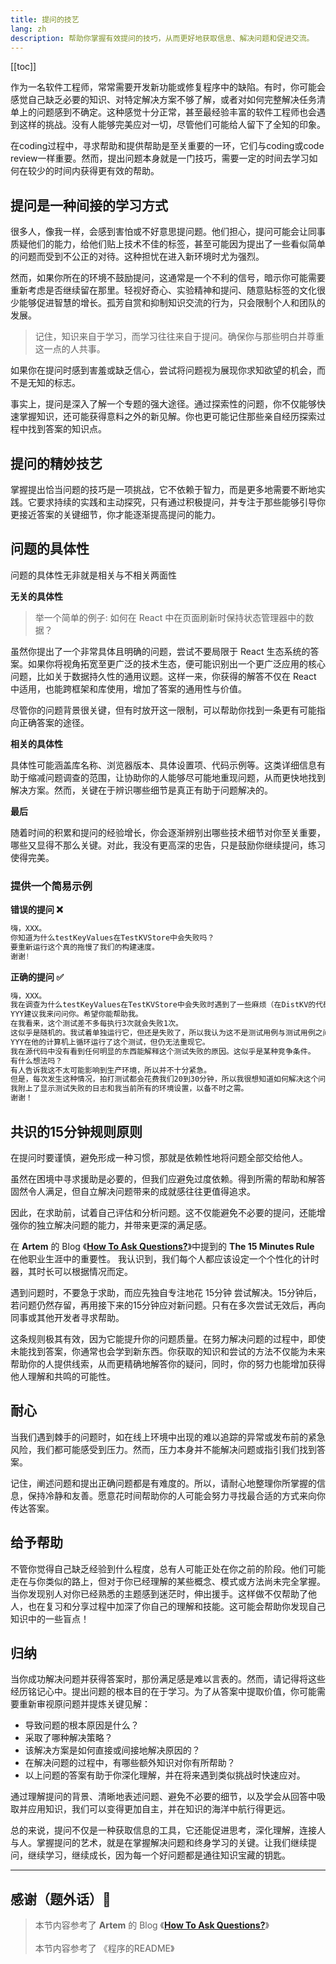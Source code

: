 ```yaml
---
title: 提问的技艺
lang: zh
description: 帮助你掌握有效提问的技巧，从而更好地获取信息、解决问题和促进交流。
---
```


[[toc]]

作为一名软件工程师，常常需要开发新功能或修复程序中的缺陷。有时，你可能会感觉自己缺乏必要的知识、对特定解决方案不够了解，或者对如何完整解决任务清单上的问题感到不确定。这种感觉十分正常，甚至最经验丰富的软件工程师也会遇到这样的挑战。没有人能够完美应对一切，尽管他们可能给人留下了全知的印象。

在coding过程中，寻求帮助和提供帮助是至关重要的一环，它们与coding或code review一样重要。然而，提出问题本身就是一门技巧，需要一定的时间去学习如何在较少的时间内获得更有效的帮助。

## 提问是一种间接的学习方式

很多人，像我一样，会感到害怕或不好意思提问题。他们担心，提问可能会让同事质疑他们的能力，给他们贴上技术不佳的标签，甚至可能因为提出了一些看似简单的问题而受到不公正的对待。这种担忧在进入新环境时尤为强烈。

然而，如果你所在的环境不鼓励提问，这通常是一个不利的信号，暗示你可能需要重新考虑是否继续留在那里。轻视好奇心、实验精神和提问、随意贴标签的文化很少能够促进智慧的增长。孤芳自赏和抑制知识交流的行为，只会限制个人和团队的发展。

> 记住，知识来自于学习，而学习往往来自于提问。确保你与那些明白并尊重这一点的人共事。

如果你在提问时感到害羞或缺乏信心，尝试将问题视为展现你求知欲望的机会，而不是无知的标志。

事实上，提问是深入了解一个专题的强大途径。通过探索性的问题，你不仅能够快速掌握知识，还可能获得意料之外的新见解。你也更可能记住那些亲自经历探索过程中找到答案的知识点。

## 提问的精妙技艺

掌握提出恰当问题的技巧是一项挑战，它不依赖于智力，而是更多地需要不断地实践。它要求持续的实践和主动探究，只有通过积极提问，并专注于那些能够引导你更接近答案的关键细节，你才能逐渐提高提问的能力。

## 问题的具体性

问题的具体性无非就是相关与不相关两面性

**无关的具体性**

> 举一个简单的例子:
如何在 React 中在页面刷新时保持状态管理器中的数据？

虽然你提出了一个非常具体且明确的问题，尝试不要局限于 React 生态系统的答案。如果你将视角拓宽至更广泛的技术生态，便可能识别出一个更广泛应用的核心问题，比如关于数据持久性的通用议题。这样一来，你获得的解答不仅在 React 中适用，也能跨框架和库使用，增加了答案的通用性与价值。

尽管你的问题背景很关键，但有时放开这一限制，可以帮助你找到一条更有可能指向正确答案的途径。

**相关的具体性**

具体性可能涵盖库名称、浏览器版本、具体设置项、代码示例等。这类详细信息有助于缩减问题调查的范围，让协助你的人能够尽可能地重现问题，从而更快地找到解决方案。然而，关键在于辨识哪些细节是真正有助于问题解决的。

**最后**

随着时间的积累和提问的经验增长，你会逐渐辨别出哪些技术细节对你至关重要，哪些又显得不那么关键。对此，我没有更高深的忠告，只是鼓励你继续提问，练习使得完美。

### 提供一个简易示例

**错误的提问 ❌**
```ts
嗨，XXX。
你知道为什么testKeyValues在TestKVStore中会失败吗？
要重新运行这个真的拖慢了我们的构建速度。
谢谢!
```

**正确的提问 ✅**
```ts
嗨，XXX。
我在调查为什么testKeyValues在TestKVStore中会失败时遇到了一些麻烦（在DistKV的代码库中）。
YYY建议我来问问你。希望你能帮助我。
在我看来，这个测试差不多每执行3次就会失败1次。
这似乎是随机的。我试着单独运行它，但还是失败了，所以我认为这不是测试用例与测试用例之间的问题。
YYY在他的计算机上循环运行了这个测试，但仍无法重现它。
我在源代码中没有看到任何明显的东西能解释这个测试失败的原因。这似乎是某种竞争条件。
有什么想法吗？
有人告诉我这不太可能影响到生产环境，所以并不十分紧急。
但是，每次发生这种情况，拍打测试都会花费我们20到30分钟，所以我很想知道如何解决这个问题。
我附上了显示测试失败的日志和我当前所有的环境设置，以备不时之需。
谢谢！
```

## 共识的15分钟规则原则

在提问时要谨慎，避免形成一种习惯，那就是依赖性地将问题全部交给他人。

虽然在困境中寻求援助是必要的，但我们应避免过度依赖。得到所需的帮助和解答固然令人满足，但自立解决问题带来的成就感往往更值得追求。

因此，在求助前，试着自己评估和分析问题。这不仅能避免不必要的提问，还能增强你的独立解决问题的能力，并带来更深的满足感。

在 **Artem** 的 Blog 《[**How To Ask Questions?**](https://kettanaito.com/blog/how-to-ask-questions)》中提到的 **The 15 Minutes Rule** 在他职业生涯中的重要性。
我认识到，我们每个人都应该设定一个个性化的计时器，其时长可以根据情况而定。

遇到问题时，不要急于求助，而应先独自专注地花 15分钟 尝试解决。15分钟后，若问题仍然存留，再用接下来的15分钟应对新问题。只有在多次尝试无效后，再向同事或其他开发者寻求帮助。

这条规则极其有效，因为它能提升你的问题质量。在努力解决问题的过程中，即使未能找到答案，你通常也会学到新东西。你获取的知识和尝试的方法不仅能为未来帮助你的人提供线索，从而更精确地解答你的疑问，同时，你的努力也能增加获得他人理解和共鸣的可能性。

## 耐心

当我们遇到棘手的问题时，如在线上环境中出现的难以追踪的异常或发布前的紧急风险，我们都可能感受到压力。然而，压力本身并不能解决问题或指引我们找到答案。

记住，阐述问题和提出正确问题都是有难度的。所以，请耐心地整理你所掌握的信息，保持冷静和友善。愿意花时间帮助你的人可能会努力寻找最合适的方式来向你传达答案。

## 给予帮助

不管你觉得自己缺乏经验到什么程度，总有人可能正处在你之前的阶段。他们可能走在与你类似的路上，但对于你已经理解的某些概念、模式或方法尚未完全掌握。当你发现别人对你已经熟悉的主题感到迷茫时，伸出援手。这样做不仅帮助了他人，也在复习和分享过程中加深了你自己的理解和技能。这可能会帮助你发现自己知识中的一些盲点！

## 归纳

当你成功解决问题并获得答案时，那份满足感是难以言表的。然而，请记得将这些经历铭记心中。提出问题的根本目的在于学习。为了从答案中提取价值，你可能需要重新审视原问题并提炼关键见解：

* 导致问题的根本原因是什么？
* 采取了哪种解决策略？
* 该解决方案是如何直接或间接地解决原因的？
* 在解决问题的过程中，有哪些额外知识对你有所帮助？
* 以上问题的答案有助于你深化理解，并在将来遇到类似挑战时快速应对。

通过理解提问的背景、清晰地表述问题、避免不必要的细节，以及学会从回答中吸取并应用知识，我们可以变得更加自主，并在知识的海洋中航行得更远。

总的来说，提问不仅是一种获取信息的工具，它还能促进思考，深化理解，连接人与人。掌握提问的艺术，就是在掌握解决问题和终身学习的关键。让我们继续提问，继续学习，继续成长，因为每一个好问题都是通往知识宝藏的钥匙。

_________________

## 感谢（题外话）🌸

> 本节内容参考了 **Artem** 的 Blog 《[**How To Ask Questions?**](https://kettanaito.com/blog/how-to-ask-questions)》 <br><br> 本节内容参考了 《程序的README》
